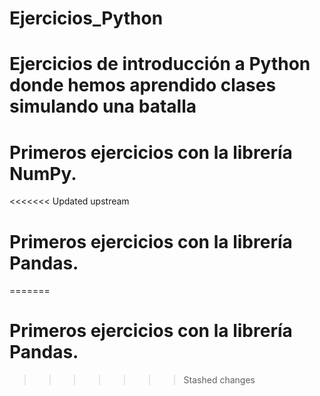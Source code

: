 # Ejercicios_Python
# Ejercicios de introducción a Python donde hemos aprendido clases simulando una batalla
# Primeros ejercicios con la librería NumPy.
<<<<<<< Updated upstream
# Primeros ejercicios con la librería Pandas.
=======
# Primeros ejercicios con la librería Pandas.
>>>>>>> Stashed changes

